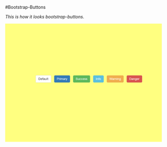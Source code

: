 #Bootstrap-Buttons

<em>This is how it looks bootstrap-buttons.</em>

![bootstrap-buttons example](https://github.com/Cojanu1991/common-components-buttons/blob/master/buttons/bootstrap-buttons/bootstrap-buttons.png?raw=true)
